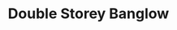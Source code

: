 ---
layout: post
categories: [sale, house, banglow]
title: "Double Storey Banglow"
price: "65 Lac"
address: "Lodhy Chowk"
type: "BANGLOW FOR SALE"
area: "5 Marla"
---